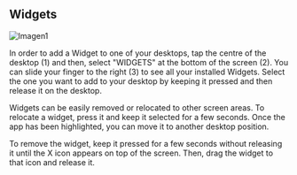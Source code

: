 ## Widgets

![Imagen1](http://static.energysistem.com/images/manuals/42762/57cd3f29c28aa.jpg)

In order to add a Widget to one of your desktops, tap the centre of the desktop (1) and then, select "WIDGETS" at the bottom of the screen (2). You can slide your finger to the right (3) to see all your installed Widgets. Select the one you want to add to your desktop by keeping it pressed and then release it on the desktop.

Widgets can be easily removed or relocated to other screen areas. To relocate a widget, press it and keep it selected for a few seconds. Once the app has been highlighted, you can move it to another desktop position.

To remove the widget, keep it pressed for a few seconds without releasing it until the X icon appears on top of the screen. Then, drag the widget to that icon and release it.

